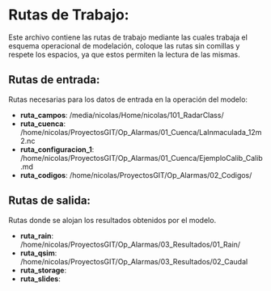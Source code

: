 # Rutas de Trabajo:

Este archivo contiene las rutas de trabajo mediante las cuales trabaja el
esquema operacional de modelación, coloque las rutas sin comillas y respete 
los espacios, ya que estos permiten la lectura de las mismas.

## Rutas de entrada:

Rutas necesarias para los datos de entrada en la operación del modelo:

- **ruta_campos**: /media/nicolas/Home/nicolas/101_RadarClass/
- **ruta_cuenca**: /home/nicolas/ProyectosGIT/Op_Alarmas/01_Cuenca/LaInmaculada_12m2.nc
- **ruta_configuracion_1**: /home/nicolas/ProyectosGIT/Op_Alarmas/01_Cuenca/EjemploCalib_Calib.md
- **ruta_codigos**: /home/nicolas/ProyectosGIT/Op_Alarmas/02_Codigos/

## Rutas de salida:

Rutas donde se alojan los resultados obtenidos por el modelo.

- **ruta_rain**: /home/nicolas/ProyectosGIT/Op_Alarmas/03_Resultados/01_Rain/
- **ruta_qsim**: /home/nicolas/ProyectosGIT/Op_Alarmas/03_Resultados/02_Caudal
- **ruta_storage**:
- **ruta_slides**:
